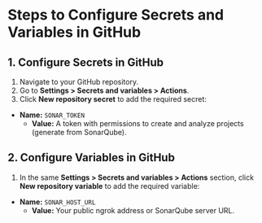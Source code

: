 # Steps to Configure Secrets and Variables in GitHub

## 1. Configure Secrets in GitHub
1. Navigate to your GitHub repository.
2. Go to **Settings > Secrets and variables > Actions**.
3. Click **New repository secret** to add the required secret:
  - **Name:** `SONAR_TOKEN`
    - **Value:** A token with permissions to create and analyze projects (generate from SonarQube).

## 2. Configure Variables in GitHub
1. In the same **Settings > Secrets and variables > Actions** section, click **New repository variable** to add the required variable:
  - **Name:** `SONAR_HOST_URL`
    - **Value:** Your public ngrok address or SonarQube server URL.
